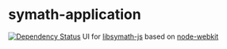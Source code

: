 symath-application
==================
[![Dependency Status](https://david-dm.org/lekhmanrus/symath-application.svg?theme=shields.io)](https://david-dm.org/lekhmanrus/symath-application)
UI for [libsymath-js](https://github.com/denzp/libsymath-js) based on [node-webkit](https://github.com/rogerwang/node-webkit)
